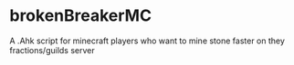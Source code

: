 # brokenBreakerMC
A .Ahk script for minecraft players who want to mine stone faster on they fractions/guilds server
